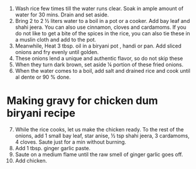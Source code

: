 1. Wash rice few times till the water runs clear. Soak in ample amount of water for 30 mins. Drain and set aside.
2. Bring 2 to 2 ½ liters water to a boil in a pot or a cooker. Add bay leaf and shahi jeera. You can also use cinnamon, cloves and cardamoms. If you do not like to get a bite of the spices in the rice, you can also tie these in a muslin cloth and add to the pot.
3. Meanwhile, Heat 3 tbsp. oil in a biryani pot , handi or pan. Add sliced onions and fry evenly until golden.
4. These onions lend a unique and authentic flavor, so do not skip these
5. When they turn dark brown, set aside  ¼ portion of these fried onions.
6. When the water comes to a boil, add salt and drained rice and cook until al dente or 90 % done.

# Making gravy for chicken dum biryani recipe

7. While the rice cooks, let us make the chicken ready. To the rest of the onions, add 1 small bay leaf, star anise, ½ tsp shahi jeera, 3 cardamoms, 4 cloves. Saute just for a min without burning.
8. Add 1 tbsp. ginger garlic paste.
9. Saute on a medium flame until the raw smell of ginger garlic goes off.
10. Add chicken.

